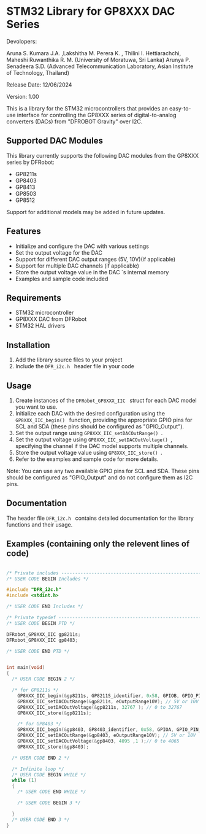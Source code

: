 # STM32 Library for GP8XXX DAC Series

Devolopers:

Aruna S. Kumara J.A. ,Lakshitha M. Perera K. , Thilini I. Hettiarachchi, Maheshi Ruwanthika R. M. (University of Moratuwa, Sri Lanka)
Arunya P. Senadeera S.D. (Advanced Telecommunication Laboratory, Asian Institute of Technology, Thailand)


Release Date: 12/06/2024

Version: 1.00

This is a library for the STM32 microcontrollers that provides an easy-to-use interface for controlling the GP8XXX series of digital-to-analog converters (DACs) from "DFROBOT Gravity" over I2C.

## Supported DAC Modules

This library currently supports the following DAC modules from the GP8XXX series by DFRobot:

- GP8211s
- GP8403
- GP8413  
- GP8503
- GP8512

Support for additional models may be added in future updates.

## Features

- Initialize and configure the DAC with various settings
- Set the output voltage for the DAC
- Support for different DAC output ranges (5V, 10V)(if applicable)
- Support for multiple DAC channels (if applicable)
- Store the output voltage value in the DAC `s internal memory
- Examples and sample code included

## Requirements

- STM32 microcontroller
- GP8XXX DAC from DFRobot
- STM32 HAL drivers

## Installation

1. Add the library source files to your project
2. Include the  `DFR_i2c.h ` header file in your code

## Usage

1. Create instances of the  `DFRobot_GP8XXX_IIC ` struct for each DAC model you want to use.
2. Initialize each DAC with the desired configuration using the  `GP8XXX_IIC_begin() ` function, providing the appropriate GPIO pins for SCL and SDA (these pins should be configured as "GPIO_Output").
3. Set the output range using  `GP8XXX_IIC_setDACOutRange() `.
4. Set the output voltage using  `GP8XXX_IIC_setDACOutVoltage() `, specifying the channel if the DAC model supports multiple channels.
5. Store the output voltage value using  `GP8XXX_IIC_store() `.
6. Refer to the examples and sample code for more details.

Note: You can use any two available GPIO pins for SCL and SDA. These pins should be configured as "GPIO_Output" and do not configure them as I2C pins.

## Documentation

The header file  `DFR_i2c.h ` contains detailed documentation for the library functions and their usage.

## Examples (containing only the relevent lines of code)

```c

/* Private includes ----------------------------------------------------------*/
/* USER CODE BEGIN Includes */

#include "DFR_i2c.h"
#include <stdint.h>

/* USER CODE END Includes */

/* Private typedef -----------------------------------------------------------*/
/* USER CODE BEGIN PTD */

DFRobot_GP8XXX_IIC gp8211s;
DFRobot_GP8XXX_IIC gp8403;

/* USER CODE END PTD */


int main(void)
{
  /* USER CODE BEGIN 2 */

  /* for GP8211s */
  	GP8XXX_IIC_begin(&gp8211s, GP8211S_identifier, 0x58, GPIOB, GPIO_PIN_8,GPIOB,GPIO_PIN_9); // possible device address 0x58
  	GP8XXX_IIC_setDACOutRange(&gp8211s, eOutputRange10V); // 5V or 10V
  	GP8XXX_IIC_setDACOutVoltage(&gp8211s, 32767 ); // 0 to 32767
  	GP8XXX_IIC_store(&gp8211s);

  	/* for GP8403 */
  	GP8XXX_IIC_begin(&gp8403, GP8403_identifier, 0x58, GPIOA, GPIO_PIN_5, GPIOA,GPIO_PIN_6); // possible device addresses 0x58, 0x59, 0x5A, 0x5B, 0x5C, 0x5D, 0x5E, 0x5F
  	GP8XXX_IIC_setDACOutRange(&gp8403, eOutputRange10V); // 5V or 10V
  	GP8XXX_IIC_setDACOutVoltage(&gp8403, 4095 ,1 );// 0 to 4065
  	GP8XXX_IIC_store(&gp8403);

  /* USER CODE END 2 */

  /* Infinite loop */
  /* USER CODE BEGIN WHILE */
  while (1)
  {
    /* USER CODE END WHILE */

    /* USER CODE BEGIN 3 */

  }
  /* USER CODE END 3 */
}